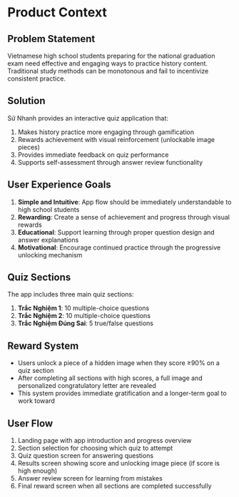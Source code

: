 # Product Context

## Problem Statement
Vietnamese high school students preparing for the national graduation exam need effective and engaging ways to practice history content. Traditional study methods can be monotonous and fail to incentivize consistent practice.

## Solution
Sử Nhanh provides an interactive quiz application that:
1. Makes history practice more engaging through gamification
2. Rewards achievement with visual reinforcement (unlockable image pieces)
3. Provides immediate feedback on quiz performance
4. Supports self-assessment through answer review functionality

## User Experience Goals
1. **Simple and Intuitive**: App flow should be immediately understandable to high school students
2. **Rewarding**: Create a sense of achievement and progress through visual rewards
3. **Educational**: Support learning through proper question design and answer explanations
4. **Motivational**: Encourage continued practice through the progressive unlocking mechanism

## Quiz Sections
The app includes three main quiz sections:
1. **Trắc Nghiệm 1**: 10 multiple-choice questions
2. **Trắc Nghiệm 2**: 10 multiple-choice questions 
3. **Trắc Nghiệm Đúng Sai**: 5 true/false questions

## Reward System
- Users unlock a piece of a hidden image when they score ≥90% on a quiz section
- After completing all sections with high scores, a full image and personalized congratulatory letter are revealed
- This system provides immediate gratification and a longer-term goal to work toward

## User Flow
1. Landing page with app introduction and progress overview
2. Section selection for choosing which quiz to attempt
3. Quiz question screen for answering questions
4. Results screen showing score and unlocking image piece (if score is high enough)
5. Answer review screen for learning from mistakes
6. Final reward screen when all sections are completed successfully 